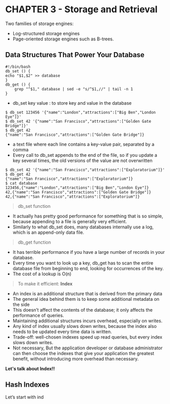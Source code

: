 # CHAPTER 3 - Storage and Retrieval

Two families of storage engines: 
- Log-structured storage engines 
- Page-oriented storage engines such as B-trees.

## Data Structures That Power Your Database
```
#!/bin/bash
db_set () {
echo "$1,$2" >> database 
}
db_get () {
    grep "^$1," database | sed -e "s/^$1,//" | tail -n 1 
}
```
-  db_set key value : to store key and value in the database

```
$ db_set 123456 '{"name":"London","attractions":["Big Ben","London Eye"]}' 
$ db_set 42 '{"name":"San Francisco","attractions":["Golden Gate Bridge"]}' 
$ db_get 42
{"name":"San Francisco","attractions":["Golden Gate Bridge"]}
```
- a text file where each line contains a key-value pair, separated by a comma
- Every call to db_set appends to the end of the file, so if you update a key several times, the old versions of the value are not overwritten

```
$ db_set 42 '{"name":"San Francisco","attractions":["Exploratorium"]}' 
$ db_get 42
{"name":"San Francisco","attractions":["Exploratorium"]} 
$ cat database
123456,{"name":"London","attractions":["Big Ben","London Eye"]} 
42,{"name":"San Francisco","attractions":["Golden Gate Bridge"]} 
42,{"name":"San Francisco","attractions":["Exploratorium"]}
```
> db_set function
- It actually has pretty good performance for something that is so simple, because appending to a file is generally very efficient.
- Similarly to what db_set does, many databases internally use a log, which is an append-only data file.

> db_get function
- It has terrible performance if you have a large number of records in your database. 
- Every time you want to look up a key, db_get has to scan the entire database file from beginning to end, looking for occurrences of the key.
- The cost of a lookup is O(n)

> To make it efficient: **Index**
- An index is an additional structure that is derived from the primary data
- The general idea behind them is to keep some additional metadata on the side
- This doesn’t affect the contents of the database; it only affects the performance of queries.
- Maintaining additional structures incurs overhead, especially on writes.
- Any kind of index usually slows down writes, because the index also needs to be updated every time data is written.
- Trade-off: well-chosen indexes speed up read queries, but every index slows down writes.
- Not necessary, But the application developer or database administrator can then choose the indexes that give your application the greatest benefit, without introducing more overhead than necessary.

**Let's talk about Index!!**

## Hash Indexes
Let’s start with ind
